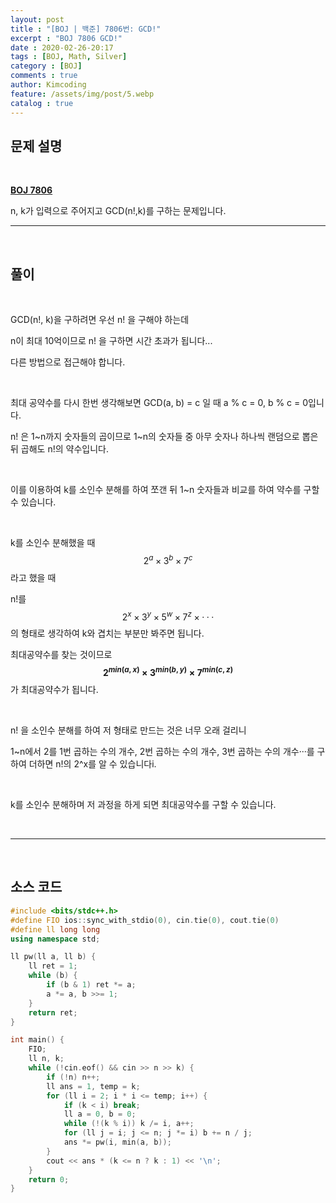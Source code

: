 ```yaml
---
layout: post
title : "[BOJ | 백준] 7806번: GCD!"
excerpt : "BOJ 7806 GCD!"
date : 2020-02-26-20:17
tags : [BOJ, Math, Silver]
category : [BOJ]
comments : true
author: Kimcoding
feature: /assets/img/post/5.webp
catalog : true
---
```


## 문제 설명

<br/>

**[BOJ 7806](https://www.acmicpc.net/problem/7806)**


n, k가 입력으로 주어지고 GCD(n!,k)를 구하는 문제입니다.

---
<br/>

## 풀이

<br/>

GCD(n!, k)을 구하려면 우선 n! 을 구해야 하는데

n이 최대 10억이므로 n! 을 구하면 시간 초과가 됩니다...

다른 방법으로 접근해야 합니다.

<br/>

최대 공약수를 다시 한번 생각해보면 GCD(a, b) = c 일 때 a % c = 0, b % c = 0입니다.

n! 은 1~n까지 숫자들의 곱이므로 1~n의 숫자들 중 아무 숫자나 하나씩 랜덤으로 뽑은 뒤 곱해도 n!의 약수입니다.

<br/>

이를 이용하여 k를 소인수 분해를 하여 쪼갠 뒤 1~n 숫자들과 비교를 하여 약수를 구할 수 있습니다.

<br/>

k를 소인수 분해했을 때 $$2^a \times 3^b \times 7^c$$ 라고 했을 때

n!를 $$2^x \times 3^y \times 5^w \times 7^z \times ···$$의 형태로 생각하여 k와 겹치는 부분만 봐주면 됩니다.

최대공약수를 찾는 것이므로 **$$2^{min(a,x)}\times 3^{min(b,y)}  \times 7^{min(c,z)}$$** 가 최대공약수가 됩니다.

<br/>

n! 을 소인수 분해를 하여 저 형태로 만드는 것은 너무 오래 걸리니

1~n에서 2를 1번 곱하는 수의 개수, 2번 곱하는 수의 개수, 3번 곱하는 수의 개수···를 구하여 더하면 n!의 2^x를 알 수 있습니다i.

<br/>

k를 소인수 분해하며 저 과정을 하게 되면 최대공약수를 구할 수 있습니다.

<br/>

---

<br/>

## <i class="fa fa-code"></i> 소스 코드

```cpp
#include <bits/stdc++.h>
#define FIO ios::sync_with_stdio(0), cin.tie(0), cout.tie(0)
#define ll long long
using namespace std;

ll pw(ll a, ll b) {
	ll ret = 1;
	while (b) {
		if (b & 1) ret *= a;
		a *= a, b >>= 1;
	}
	return ret;
}

int main() {
	FIO;
	ll n, k;
	while (!cin.eof() && cin >> n >> k) {
		if (!n) n++;
		ll ans = 1, temp = k;
		for (ll i = 2; i * i <= temp; i++) {
			if (k < i) break;
			ll a = 0, b = 0;
			while (!(k % i)) k /= i, a++;
			for (ll j = i; j <= n; j *= i) b += n / j;
			ans *= pw(i, min(a, b));
		}
		cout << ans * (k <= n ? k : 1) << '\n';
	}
	return 0;
}
```


